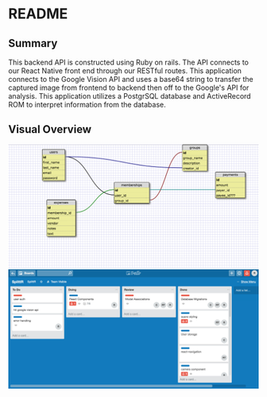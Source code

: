 # README
## Summary
This backend API is constructed using Ruby on rails. The API connects to our React Native front end through our RESTful routes. This application connects to the Google Vision API and uses a base64 string to transfer the captured image from frontend to backend then off to the Google's API for analysis. This application utilizes a PostgrSQL database and ActiveRecord ROM to interpret information from the database.

## Visual Overview
![SplittR](https://github.com/SplittR/splittr-backend/blob/master/SplittR_schema.png "SplittR")
![SplittR](https://github.com/SplittR/splittr-backend/blob/master/SplittR_trello.png "SplittR")
